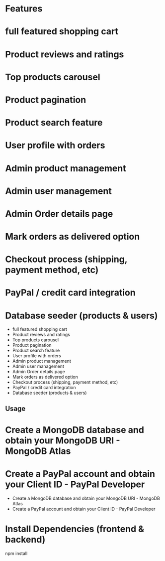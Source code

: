 # Features # 
# full featured shopping cart
# Product reviews and ratings
# Top products carousel
# Product pagination
# Product search feature
# User profile with orders
# Admin product management
# Admin user management
# Admin Order details page
# Mark orders as delivered option
# Checkout process (shipping, payment method, etc)
# PayPal / credit card integration
# Database seeder (products & users)
* full featured shopping cart
* Product reviews and ratings
* Top products carousel
* Product pagination
* Product search feature
* User profile with orders
* Admin product management
* Admin user management
* Admin Order details page
* Mark orders as delivered option
* Checkout process (shipping, payment method, etc)
* PayPal / credit card integration
* Database seeder (products & users)

## Usage 
# Create a MongoDB database and obtain your MongoDB URI - MongoDB Atlas
# Create a PayPal account and obtain your Client ID - PayPal Developer
* Create a MongoDB database and obtain your MongoDB URI - MongoDB Atlas
* Create a PayPal account and obtain your Client ID - PayPal Developer

# Install Dependencies (frontend & backend) #
npm install

